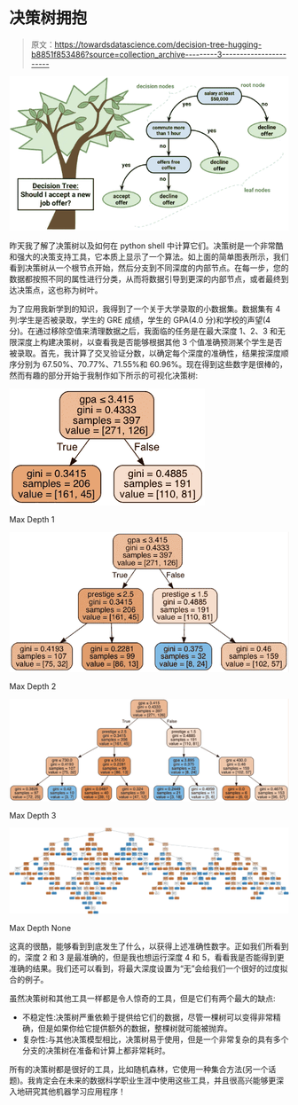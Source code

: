 # 决策树拥抱

> 原文：<https://towardsdatascience.com/decision-tree-hugging-b8851f853486?source=collection_archive---------3----------------------->

![](img/5c6d11d8ff6e9b3156926b045eb2b4ce.png)

昨天我了解了决策树以及如何在 python shell 中计算它们。决策树是一个非常酷和强大的决策支持工具，它本质上显示了一个算法。如上面的简单图表所示，我们看到决策树从一个根节点开始，然后分支到不同深度的内部节点。在每一步，您的数据都按照不同的属性进行分类，从而将数据引导到更深的内部节点，或者最终到达决策点，这也称为树叶。

为了应用我新学到的知识，我得到了一个关于大学录取的小数据集。数据集有 4 列:学生是否被录取，学生的 GRE 成绩，学生的 GPA(4.0 分)和学校的声望(4 分)。在通过移除空值来清理数据之后，我面临的任务是在最大深度 1、2、3 和无限深度上构建决策树，以查看我是否能够根据其他 3 个值准确预测某个学生是否被录取。首先，我计算了交叉验证分数，以确定每个深度的准确性，结果按深度顺序分别为 67.50%、70.77%、71.55%和 60.96%。现在得到这些数字是很棒的，然而有趣的部分开始于我制作如下所示的可视化决策树:

![](img/3fbfc16462e845c2bf97ec71ec92ce06.png)

Max Depth 1

![](img/27d2081716614d05e6c9475c512fe3d2.png)

Max Depth 2

![](img/2768305dd8e30eb94d64b1afb7d370ed.png)

Max Depth 3

![](img/9485c00409c5fca76dfedd7853da47c9.png)

Max Depth None

这真的很酷，能够看到到底发生了什么，以获得上述准确性数字。正如我们所看到的，深度 2 和 3 是最准确的，但是我也想运行深度 4 和 5，看看我是否能得到更准确的结果。我们还可以看到，将最大深度设置为“无”会给我们一个很好的过度拟合的例子。

虽然决策树和其他工具一样都是令人惊奇的工具，但是它们有两个最大的缺点:

*   不稳定性:决策树严重依赖于提供给它们的数据，尽管一棵树可以变得非常精确，但是如果你给它提供额外的数据，整棵树就可能被抛弃。
*   复杂性:与其他决策模型相比，决策树易于使用，但是一个非常复杂的具有多个分支的决策树在准备和计算上都非常耗时。

所有的决策树都是很好的工具，比如随机森林，它使用一种集合方法(另一个话题)。我肯定会在未来的数据科学职业生涯中使用这些工具，并且很高兴能够更深入地研究其他机器学习应用程序！